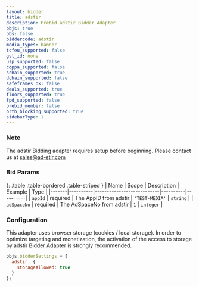 ```yaml
---
layout: bidder
title: adstir
description: Prebid adstir Bidder Adapter
pbjs: true
pbs: false
biddercode: adstir
media_types: banner
tcfeu_supported: false
gvl_id: none
usp_supported: false
coppa_supported: false
schain_supported: true
dchain_supported: false
safeframes_ok: false
deals_supported: true
floors_supported: true
fpd_supported: false
prebid_member: false
ortb_blocking_supported: true
sidebarType: 1
---
```


### Note

The adstir Bidding adapter requires setup before beginning. Please contact us at [sales@ad-stir.com](mailto:sales@ad-stir.com)

### Bid Params

{: .table .table-bordered .table-striped }
| Name | Scope    | Description | Example  | Type     |
|-------|----------|---------------------------|----------|----------|
| `appId` | required | The AppID from adstir | `'TEST-MEDIA'` | `string` |
| `adSpaceNo` | required | The AdSpaceNo from adstir | `1` | `integer` |

### Configuration

This adapter uses browser storage (cookies / local storage). In order to optimize targeting and monetization, the activation of the access to storage by adstir Bidder Adapter is strongly recommended.

```js
pbjs.bidderSettings = {
  adstir: {
    storageAllowed: true
  }
};
```